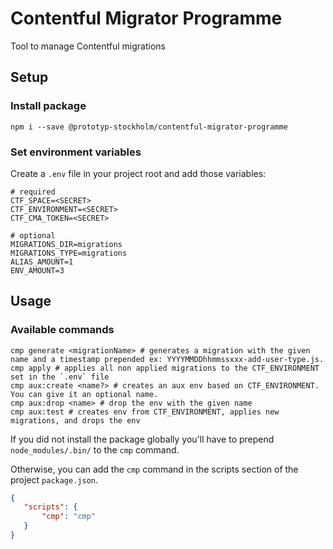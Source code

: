 # Contentful Migrator Programme
Tool to manage Contentful migrations


## Setup

### Install package

```shell script
npm i --save @prototyp-stockholm/contentful-migrator-programme
```

### Set environment variables

Create a `.env` file in your project root and add those variables:

```dotenv
# required
CTF_SPACE=<SECRET>
CTF_ENVIRONMENT=<SECRET>
CTF_CMA_TOKEN=<SECRET>

# optional
MIGRATIONS_DIR=migrations
MIGRATIONS_TYPE=migrations
ALIAS_AMOUNT=1
ENV_AMOUNT=3
```

## Usage

### Available commands

```shell script
cmp generate <migrationName> # generates a migration with the given name and a timestamp prepended ex: YYYYMMDDhhmmssxxx-add-user-type.js.
cmp apply # applies all non applied migrations to the CTF_ENVIRONMENT set in the `.env` file
cmp aux:create <name?> # creates an aux env based on CTF_ENVIRONMENT. You can give it an optional name.
cmp aux:drop <name> # drop the env with the given name
cmp aux:test # creates env from CTF_ENVIRONMENT, applies new migrations, and drops the env
```

If you did not install the package globally you'll have to prepend `node_modules/.bin/` to the `cmp` command.

Otherwise, you can add the `cmp` command in the scripts section of the project `package.json`.

 ```json
{
    "scripts": {
        "cmp": "cmp"
    }
}
```
